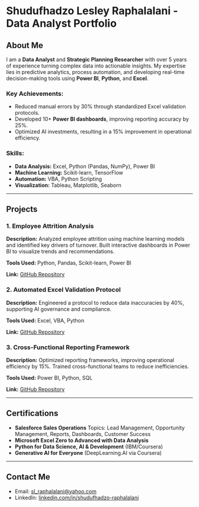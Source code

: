 # Shudufhadzo Lesley Raphalalani - Data Analyst Portfolio

## About Me
I am a **Data Analyst** and **Strategic Planning Researcher** with over 5 years of experience turning complex data into actionable insights. My expertise lies in predictive analytics, process automation, and developing real-time decision-making tools using **Power BI**, **Python**, and **Excel**.

### Key Achievements:
- Reduced manual errors by 30% through standardized Excel validation protocols.
- Developed 10+ **Power BI dashboards**, improving reporting accuracy by 25%.
- Optimized AI investments, resulting in a 15% improvement in operational efficiency.

### Skills:
- **Data Analysis:** Excel, Python (Pandas, NumPy), Power BI
- **Machine Learning:** Scikit-learn, TensorFlow
- **Automation:** VBA, Python Scripting
- **Visualization:** Tableau, Matplotlib, Seaborn

---

## Projects

### 1. Employee Attrition Analysis
**Description:** Analyzed employee attrition using machine learning models and identified key drivers of turnover. Built interactive dashboards in Power BI to visualize trends and recommendations.

**Tools Used:** Python, Pandas, Scikit-learn, Power BI

**Link:** [GitHub Repository](https://github.com/yourusername/shudufhadzo-portfolio/tree/main/Employee-Attrition-Analysis)

### 2. Automated Excel Validation Protocol
**Description:** Engineered a protocol to reduce data inaccuracies by 40%, supporting AI governance and compliance.

**Tools Used:** Excel, VBA, Python

**Link:** [GitHub Repository](https://github.com/yourusername/shudufhadzo-portfolio/tree/main/Automated-Excel-Validation)

### 3. Cross-Functional Reporting Framework
**Description:** Optimized reporting frameworks, improving operational efficiency by 15%. Trained cross-functional teams to reduce inefficiencies.

**Tools Used:** Power BI, Python, SQL

**Link:** [GitHub Repository](https://github.com/yourusername/shudufhadzo-portfolio/tree/main/Cross-Functional-Reporting)

---

## Certifications
- **Salesforce Sales Operations**
  Topics: Lead Management, Opportunity Management, Reports, Dashboards, Customer Success
- **Microsoft Excel Zero to Advanced with Data Analysis**
- **Python for Data Science, AI & Development** (IBM/Coursera)
- **Generative AI for Everyone** (DeepLearning.AI via Coursera)

---

## Contact Me
- Email: sl_raphalalani@yahoo.com
- LinkedIn: [linkedin.com/in/shudufhadzo-raphalalani](https://www.linkedin.com/in/shudufhadzo-raphalalani)
  
